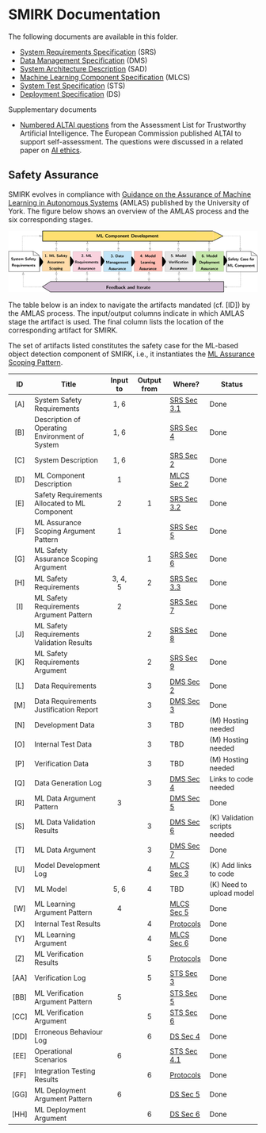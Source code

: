 # SMIRK Documentation

The following documents are available in this folder.

- [System Requirements Specification](</docs/System Requirements Specification.md>) (SRS)
- [Data Management Specification](</docs/Data Management Specification.md>) (DMS)
- [System Architecture Description](https://github.com/RI-SE/smirk/blob/main/docs/System%20Architecture%20Description.md) (SAD)
- [Machine Learning Component Specification](</docs/ML Component Specification.md>) (MLCS)
- [System Test Specification](</docs/System Test Specification.md>) (STS)
- [Deployment Specification](</docs/Deployment Specification.md>) (DS)

Supplementary documents
- [Numbered ALTAI questions](</docs/support/ALTAI_Numbered_Questions_v1.0.pdf>) from the Assessment List for Trustworthy Artificial Intelligence. The European Commission published ALTAI to support self-assessment. The questions were discussed in a related paper on [AI ethics](https://arxiv.org/abs/2103.09051).

## Safety Assurance

SMIRK evolves in compliance with [Guidance on the Assurance of Machine Learning in Autonomous Systems](https://www.york.ac.uk/assuring-autonomy/guidance/amlas/) (AMLAS) published by the University of York. The figure below shows an overview of the AMLAS process and the six corresponding stages. 

![AMLAS process](/docs/figures/amlas_process.png) <a name="amlas"></a>

The table below is an index to navigate the artifacts mandated (cf. [ID]) by the AMLAS process. The input/output columns indicate in which AMLAS stage the artifact is used. The final column lists the location of the corresponding artifact for SMIRK.

The set of artifacts listed constitutes the safety case for the ML-based object detection component of SMIRK, i.e., it instantiates the [ML Assurance Scoping Pattern](</docs/System Requirements Specification.md#ml_assurance_scoping_pattern>).

|      ID   |     Title                                        |     Input to    |     Output from    |     Where?       |     Status       |
|:---------:|--------------------------------------------------|:---------------:|:------------------:|------------------|------------------|
|     [A]   |     System Safety Requirements                     |         1, 6    |                    | [SRS Sec 3.1](</docs/System Requirements Specification.md#31-system-safety-requirements-a->)    | Done |
|     [B]   |     Description of Operating Environment of System |         1, 6    |                    | [SRS Sec 4](</docs/System Requirements Specification.md#4-operational-design-domain-b->)    | Done |
|     [C]   |     System Description                             |         1, 6    |                    | [SRS Sec 2](</docs/System Requirements Specification.md#2-system-description-c->)    | Done |
|     [D]   |     ML Component Description                       |          1      |                    | [MLCS Sec 2](</docs/ML Component Specification.md#2-ml-component-description-d>)    | Done |
|     [E]   |     Safety Requirements Allocated to ML Component  |          2      |            1       | [SRS Sec 3.2](</docs/System Requirements Specification.md#32-safety-requirements-allocated-to-ml-component-e->)    | Done |
|     [F]   |     ML Assurance Scoping Argument Pattern          |          1      |                    | [SRS Sec 5](</docs/System Requirements Specification.md#5-ml-assurance-scoping-argument-pattern-f->)    | Done |
|     [G]   |     ML Safety Assurance Scoping Argument           |                 |            1       | [SRS Sec 6](</docs/System Requirements Specification.md#6-ml-safety-assurance-scoping-argument-g->)    | Done |
|     [H]   |     ML Safety Requirements                         |       3, 4, 5   |            2       | [SRS Sec 3.3](</docs/System Requirements Specification.md#33-machine-learning-safety-requirements-h->) | Done |
|     [I]   |     ML Safety Requirements Argument Pattern        |          2      |                    | [SRS Sec 7](</docs/System%20Requirements%20Specification.md#7-ml-safety-requirements-argument-pattern-i->) | Done |
|     [J]   |     ML Safety Requirements Validation Results      |                 |            2       | [SRS Sec 8](</docs/System%20Requirements%20Specification.md#8-ml-safety-requirements-validation-results-j->) | Done |
|     [K]   |     ML Safety Requirements Argument                |                 |            2       | [SRS Sec 9](</docs/System%20Requirements%20Specification.md#9-ml-safety-requirements-argument-k->) | Done |
|     [L]   |     Data Requirements                              |                 |            3       | [DMS Sec 2](</docs/Data Management Specification.md#data_rqts>) | Done |
|     [M]   | Data Requirements Justification Report             |                 |          3         | [DMS Sec 3](</docs/Data Management Specification.md#data_rqts_just>) | Done |
|     [N]   | Development Data                                   |                 |          3         | TBD | (M) Hosting needed |
|     [O]   | Internal Test Data                                 |                 |          3         | TBD | (M) Hosting needed |
|     [P]   | Verification Data                                  |                 |          3         | TBD | (M) Hosting needed |
|     [Q]   | Data Generation Log                            |                 |            3       | [DMS Sec 4](</docs/Data Management Specification.md#data_gen>) | Links to code needed |
|     [R]   | ML Data Argument Pattern                           |        3        |                    | [DMS Sec 5](</docs/Data Management Specification.md#data_argument_pattern>) | Done |
|     [S]   | ML Data Validation Results                         |                 |          3         | [DMS Sec 6](</docs/Data Management Specification.md#data_validation_results>) | (K) Validation scripts needed |
|     [T]   | ML Data Argument                                   |                 |          3         | [DMS Sec 7](</docs/Data Management Specification.md#data_argument>) | Done |
|     [U]   | Model Development Log                          |                 |          4         | [MLCS Sec 3](</docs/ML%20Component%20Specification.md#3-model-development-log-u>) | (K) Add links to code |
|     [V]   | ML Model                                           |       5, 6      |          4         | TBD | (K) Need to upload model |
|     [W]   | ML Learning Argument Pattern                   |          4      |                    | [MLCS Sec 5](</docs/ML%20Component%20Specification.md#5-ml-model-learning-argument-pattern-w>) | Done |
|     [X]   | Internal Test Results                          |                 |            4       | [Protocols](https://github.com/RI-SE/smirk/blob/main/docs/protocols/Internal%20Test%20Results%20[X]%202022-06-16.pdf) | Done |
|     [Y]   | ML Learning Argument                           |                 |            4       | [MLCS Sec 6](</docs/ML%20Component%20Specification.md#6-ml-learning-argument-y>) | Done |
|     [Z]   | ML Verification Results                        |                 |            5       | [Protocols](https://github.com/RI-SE/smirk/blob/main/docs/protocols/ML%20Verification%20Results%20[Z]%202022-06-16.pdf) | Done |
|     [AA]  | Verification Log                               |                 |            5       | [STS Sec 3](</docs/System%20Test%20Specification.md#3-ml-model-testing-aa>) | Done |
|     [BB]  | ML Verification Argument Pattern               |          5      |                    | [STS Sec 5](</docs/System%20Test%20Specification.md#5-ml-verification-argument-pattern-bb>) | Done |
|     [CC]  | ML Verification Argument                       |                 |            5       | [STS Sec 6](</docs/System%20Test%20Specification.md#6-ml-verification-argument-cc>) | Done |
|     [DD]  | Erroneous Behaviour Log                        |                 |            6       | [DS Sec 4](</docs/Deployment%20Specification.md#4-erroneous-behaviour-log-dd>) | Done |
|     [EE]  | Operational Scenarios                          |         6       |                    | [STS Sec 4.1](</docs/System%20Test%20Specification.md#41-operational-scenarios-ee>) | Done |
|     [FF]  | Integration Testing Results                        |                 |          6         | [Protocols](https://github.com/RI-SE/smirk/blob/main/docs/protocols/Integration%20Testing%20Results%20[FF]%202022-06-16.pdf) | Done |
|     [GG]  | ML Deployment Argument Pattern                     |        6        |                    | [DS Sec 5](</docs/Deployment%20Specification.md#5-ml-deployment-argument-pattern-gg>) | Done |
|     [HH]  | ML Deployment Argument                         |                 |            6       | [DS Sec 6](</docs/Deployment%20Specification.md#6-ml-deployment-argument-hh>) | Done | 
